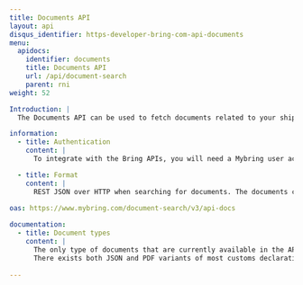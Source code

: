```yaml
---
title: Documents API
layout: api
disqus_identifier: https-developer-bring-com-api-documents
menu:
  apidocs:
    identifier: documents
    title: Documents API
    url: /api/document-search
    parent: rni
weight: 52

Introduction: |
  The Documents API can be used to fetch documents related to your shipments. 

information:
  - title: Authentication
    content: |
      To integrate with the Bring APIs, you will need a Mybring user account with an API key. Information about prerequisites and authentication headers can be found on the general API [Getting Started page](/api/).

  - title: Format
    content: |
      REST JSON over HTTP when searching for documents. The documents contains JSON or PDF. 
      
oas: https://www.mybring.com/document-search/v3/api-docs

documentation:
  - title: Document types
    content: |
      The only type of documents that are currently available in the API are customs documents. These are the same that can be found customs document section in Mybring web. 
      There exists both JSON and PDF variants of most customs declaration documents.
    
---
```

